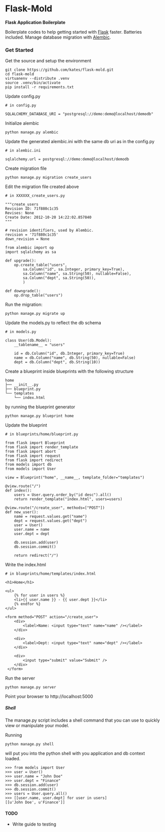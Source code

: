 # Flask-Mold #

**Flask Application Boilerplate**

Boilerplate codes to help getting started with [Flask](http://flask.pocoo.org) faster.
Batteries included. Manage database migration with [Alembic](http://pypi.python.org/pypi/alembic).


### Get Started ###

Get the source and setup the environment

	git clone https://github.com/kates/flask-mold.git
	cd flask-mold
	virtuanenv --distribute .venv
	source .venv/bin/activate
	pip install -r requirements.txt

Update config.py

	# in config.py

	SQLALCHEMY_DATABASE_URI = "postgresql://demo:demo@localhost/demodb"
	
Initialize alembic

	python manage.py alembic

Update the generated alembic.ini with the same db uri as in the config.py

	# in alembic.ini

	sqlalchemy.url = postgresql://demo:demo@localhost/demodb

Create migration file

	python manage.py migration create_users

Edit the migration file created above

	# in XXXXXX_create_users.py

	"""create_users
	Revision ID: 71f880c1c35
	Revises: None
	Create Date: 2012-10-20 14:22:02.857840
	"""

	# revision identifiers, used by Alembic.
	revision = '71f880c1c35'
	down_revision = None

	from alembic import op
	import sqlalchemy as sa

	def upgrade():
	    op.create_table("users",
	    	sa.Column("id", sa.Integer, primary_key=True),
	    	sa.Column("name", sa.String(50), nullable=False),
	    	sa.Column("dept", sa.String(50)),
	    	)

	def downgrade():
	    op.drop_table("users")

Run the migration:

	python manage.py migrate up

Update the models.py to reflect the db schema

	# in models.py

	class User(db.Model):
		__tablename__ = "users"

		id = db.Column("id", db.Integer, primary_key=True)
		name = db.Column("name", db.String(50), nullable=False)
		dept = db.Column("dept", db.String(10))

Create a blueprint inside blueprints with the following structure

	home
	├── __init__.py
	├── blueprint.py
	└── templates
	    └── index.html

by running the blueprint generator

	python manage.py blueprint home

Update the blueprint

	# in blueprints/home/blueprint.py

	from flask import Blueprint
	from flask import render_template
	from flask import abort
	from flask import request
	from flask import redirect
	from models import db
	from models import User

	view = Blueprint("home", __name__, template_folder="templates")

	@view.route("/")
	def index():
		users = User.query.order_by("id desc").all()
		return render_template("index.html", users=users)

	@view.route("/create_user", methods=["POST"])
	def new_user():
		name = request.values.get("name")
		dept = request.values.get("dept")
		user = User()
		user.name = name
		user.dept = dept

		db.session.add(user)
		db.session.commit()

		return redirect("/")

Write the index.html
	
	# in blueprints/home/templates/index.html

	<h1>Home</h1>

	<ul>
		{% for user in users %}
		<li>{{ user.name }} - {{ user.dept }}</li>
		{% endfor %}
	</ul>

	<form method="POST" action="/create_user">
		<div>
			<label>Name: <input type="text" name="name" /></label>
		</div>

		<div>
			<label>Dept: <input type="text" name="dept" /></label>
		</div>

		<div>
			<input type="submit" value="Submit" />
		</div>
	 </form>

Run the server

	python manage.py server

Point your browser to http://localhost:5000

##### Shell #####

The manage.py script includes a shell command that you can use to quickly view
or manipulate your model.

Running

	python manage.py shell

will put you into the python shell with you application and db context loaded.

	>>> from models import User                    
	>>> user = User()                              
	>>> user.name = "John Doe"                     
	>>> user.dept = "Finance"                      
	>>> db.session.add(user)                       
	>>> db.session.commit()                        
	>>> users = User.query.all()                   
	>>> [[user.name, user.dept] for user in users] 
	[[u'John Doe', u'Finance']]                    

#### TODO ####

* Write guide to testing
